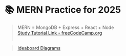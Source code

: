 <!--ReadMe File-->

# 📚 MERN Practice for 2025

> MERN = MongoDB + Express + React + Node <br>
> <a href="https://www.youtube.com/watch?v=F9gB5b4jgOI"> Study Tutorial Link - freeCodeCamp.org </a> <br><br>

>  <a href="https://www.youtube.com/redirect?event=video_description&redir_token=QUFFLUhqbnRVanBHSTEyTTBKNW05bm1XSjB0TjRVTUdRZ3xBQ3Jtc0tuRkJxdTRXRmQxLU82eWdySzNOSXpBaG1uM016YjlLWG0yUFZ6RHJWOGc5Z21TRFpYcnQ2ZjAyTTRuMkdRVzZtLWhOMjlXa3pmYlM3NjVXNUg2RlFFbl9MX2huNnp3SFZZWV9TX2ItbUZtMlBuS2R1cw&q=https%3A%2F%2Fapp.eraser.io%2Fworkspace%2FGlhY2F7ltehsjZ2z9phZ&v=F9gB5b4jgOI"> Ideaboard Diagrams </a>